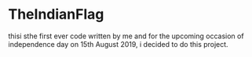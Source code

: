 # TheIndianFlag
thisi sthe first ever code written by me and for the upcoming occasion of independence day on 15th August 2019, i decided to do this project.
